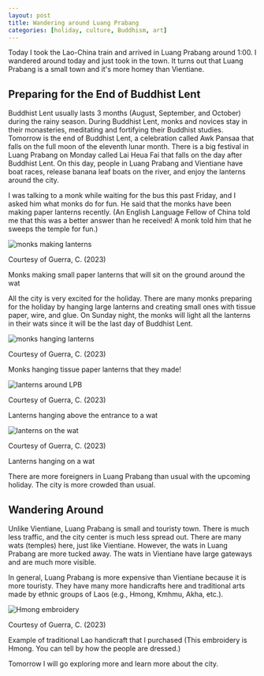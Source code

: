 ```yaml
---
layout: post
title: Wandering around Luang Prabang
categories: [holiday, culture, Buddhism, art]
---
```


Today I took the Lao-China train and arrived in Luang Prabang around 1:00. I wandered around today and just took in the town. It turns out that Luang Prabang is a small town and it's more homey than Vientiane.

## Preparing for the End of Buddhist Lent

Buddhist Lent usually lasts 3 months (August, September, and October) during the rainy season. During Buddhist Lent, monks and novices stay in their monasteries, meditating and fortifying their Buddhist studies. Tomorrow is the end of Buddhist Lent, a celebration called Awk Pansaa that falls on the full moon of the eleventh lunar month. There is a big festival in Luang Prabang on Monday called Lai Heua Fai that falls on the day after Buddhist Lent. On this day, people in Luang Prabang and Vientiane have boat races, release banana leaf boats on the river, and enjoy the lanterns around the city.

I was talking to a monk while waiting for the bus this past Friday, and I asked him what monks do for fun.  He said that the monks have been making paper lanterns recently. (An English Language Fellow of China told me that this was a better answer than he received! A monk told him that he sweeps the temple for fun.)

![monks making lanterns](https://lh3.googleusercontent.com/pw/ADCreHfvdnkV7lh6Xud9gHvlm0mllM7hDeynBYFY5N5sIJsOypta8gdipptGhL-0eOECninFCnxe99prEO8snzVKM2Jjzga1a7SBU3uzD3nVTQzQIR2fG1o4=w1000)

Courtesy of Guerra, C. (2023)

Monks making small paper lanterns that will sit on the ground around the wat

All the city is very excited for the holiday. There are many monks preparing for the holiday by hanging large lanterns and creating small ones with tissue paper, wire, and glue. On Sunday night, the monks will light all the lanterns in their wats since it will be the last day of Buddhist Lent.

![monks hanging lanterns](https://lh3.googleusercontent.com/pw/ADCreHeyjWBY-kEjAkrP8en4xSDKtDK78TAgG1imBT_7vihG76RVQ-6m51qYEGqCFHd_AuM0QbsHk53FUZ29xnGaNvnCD83i1F-G5FrbzF1UCoUh000x9i_V=w1000)

Courtesy of Guerra, C. (2023)

Monks hanging tissue paper lanterns that they made!

![lanterns around LPB](https://lh3.googleusercontent.com/pw/ADCreHd19tLUrqG2UvGAK4wBEkvKV9xK7lRr9B3pxmpkI4ZMEXrA9VZ_u2Bh8vib5KUMJgF7uh69sm5qHC08JJuTarnpMLNIqrNjFUwzxJHd6V2pi3Az1BKI=w1000)

Courtesy of Guerra, C. (2023)

Lanterns hanging above the entrance to a wat

![lanterns on the wat](https://lh3.googleusercontent.com/pw/ADCreHc38jIrfxhq9HEtpghGVX4q89_xtAr-RTplkyfwaaURRTH7yip8pELBA0pIfeaNMDLYyzJlsyKMIFjpiQwOUr6wlAI4o_hBfqdFWqipGLEB9Wfk75h_=w1000)

Courtesy of Guerra, C. (2023)

Lanterns hanging on a wat

There are more foreigners in Luang Prabang than usual with the upcoming holiday. The city is more crowded than usual. 

## Wandering Around

Unlike Vientiane, Luang Prabang is small and touristy town. There is much less traffic, and the city center is much less spread out. There are many wats (temples) here, just like Vientiane. However, the wats in Luang Prabang are more tucked away. The wats in Vientiane have large gateways and are much more visible. 

In general, Luang Prabang is more expensive than Vientiane because it is more touristy. They have many more handicrafts here and traditional arts made by ethnic groups of Laos (e.g., Hmong, Kmhmu, Akha, etc.).

![Hmong embroidery](https://lh3.googleusercontent.com/pw/ADCreHdxUGFxdfU7dOLOW2cioe51ATikZawRSTIqZIURnyvQI-noBcRfHnDq8oUgyM799-DYNA9frXt11EoTHZpHO4l7frNZuN1z6J6rsU924a2jjKxvwBCQ=w1000)

Courtesy of Guerra, C. (2023)

Example of traditional Lao handicraft that I purchased (This embroidery is Hmong. You can tell by how the people are dressed.)

Tomorrow I will go exploring more and learn more about the city.

<!-- Hello and welcome. The only purpose of this post is to greet you when your site comes alive for the first time.  
This post will demonstrate some of the more common content & elements found in posts.  
Feel free to delete this post when you are ready to publish your first post.  

Lorem ipsum dolor sit amet, consectetur adipiscing elit. Fusce bibendum neque eget nunc mattis eu sollicitudin enim tincidunt. Vestibulum lacus tortor, ultricies id dignissim ac, bibendum in velit.

## Some great heading (h2)

Proin convallis mi ac felis pharetra aliquam. Curabitur dignissim accumsan rutrum. In arcu magna, aliquet vel pretium et, molestie et arcu.


Mauris lobortis nulla et felis ullamcorper bibendum. Phasellus et hendrerit mauris. Proin eget nibh a massa vestibulum pretium. Suspendisse eu nisl a ante aliquet bibendum quis a nunc. Praesent varius interdum vehicula. Aenean risus libero, placerat at vestibulum eget, ultricies eu enim. Praesent nulla tortor, malesuada adipiscing adipiscing sollicitudin, adipiscing eget est.

## Another great heading (h2)

Lorem ipsum dolor sit amet, consectetur adipiscing elit. Fusce bibendum neque eget nunc mattis eu sollicitudin enim tincidunt. Vestibulum lacus tortor, ultricies id dignissim ac, bibendum in velit.

### Some great subheading (h3)

Proin convallis mi ac felis pharetra aliquam. Curabitur dignissim accumsan rutrum. In arcu magna, aliquet vel pretium et, molestie et arcu. Mauris lobortis nulla et felis ullamcorper bibendum.

Phasellus et hendrerit mauris. Proin eget nibh a massa vestibulum pretium. Suspendisse eu nisl a ante aliquet bibendum quis a nunc.

### Some great subheading (h3)

Praesent varius interdum vehicula. Aenean risus libero, placerat at vestibulum eget, ultricies eu enim. Praesent nulla tortor, malesuada adipiscing adipiscing sollicitudin, adipiscing eget est.

> This quote will *change* your life. It will reveal the <i>secrets</i> of the universe, and all the wonders of humanity. Don't <em>misuse</em> it.

Lorem ipsum dolor sit amet, consectetur adipiscing elit. Fusce bibendum neque eget nunc mattis eu sollicitudin enim tincidunt.

### Some great subheading (h3)

Vestibulum lacus tortor, ultricies id dignissim ac, bibendum in velit. Proin convallis mi ac felis pharetra aliquam. Curabitur dignissim accumsan rutrum.

In arcu magna, aliquet vel pretium et, molestie et arcu. Mauris lobortis nulla et felis ullamcorper bibendum. Phasellus et hendrerit mauris.

#### You might want a sub-subheading (h4)

In arcu magna, aliquet vel pretium et, molestie et arcu. Mauris lobortis nulla et felis ullamcorper bibendum. Phasellus et hendrerit mauris.

In arcu magna, aliquet vel pretium et, molestie et arcu. Mauris lobortis nulla et felis ullamcorper bibendum. Phasellus et hendrerit mauris.

#### But it's probably overkill (h4)

In arcu magna, aliquet vel pretium et, molestie et arcu. Mauris lobortis nulla et felis ullamcorper bibendum. Phasellus et hendrerit mauris.

##### Could be a smaller sub-heading, `pacman` (h5)

In arcu magna, aliquet vel pretium et, molestie et arcu. Mauris lobortis nulla et felis ullamcorper bibendum. Phasellus et hendrerit mauris.

###### Small yet significant sub-heading  (h6)

In arcu magna, aliquet vel pretium et, molestie et arcu. Mauris lobortis nulla et felis ullamcorper bibendum. Phasellus et hendrerit mauris.

### Highlight the code please!!

{% highlight c %}
float Q_rsqrt( float number )
{
	long i;
	float x2, y;
	const float threehalfs = 1.5F;

	x2 = number * 0.5F;
	y  = number;
	i  = * ( long * ) &y;                       // evil floating point bit level hacking
	i  = 0x5f3759df - ( i >> 1 );               // what the fuck? 
	y  = * ( float * ) &i;
	y  = y * ( threehalfs - ( x2 * y * y ) );   // 1st iteration
//	y  = y * ( threehalfs - ( x2 * y * y ) );   // 2nd iteration, this can be removed

	return y;
}
{% endhighlight %}

### Oh hai, an unordered list!!

In arcu magna, aliquet vel pretium et, molestie et arcu. Mauris lobortis nulla et felis ullamcorper bibendum. Phasellus et hendrerit mauris.

- First item, yo
- Second item, dawg
- Third item, what what?!
- Fourth item, fo sheezy my neezy

### Oh hai, an ordered list!!

In arcu magna, aliquet vel pretium et, molestie et arcu. Mauris lobortis nulla et felis ullamcorper bibendum. Phasellus et hendrerit mauris.

1. First item, yo
2. Second item, dawg
3. Third item, what what?!
4. Fourth item, fo sheezy my neezy

## Headings are cool! (h2)

Proin eget nibh a massa vestibulum pretium. Suspendisse eu nisl a ante aliquet bibendum quis a nunc. Praesent varius interdum vehicula. Aenean risus libero, placerat at vestibulum eget, ultricies eu enim. Praesent nulla tortor, malesuada adipiscing adipiscing sollicitudin, adipiscing eget est.

Praesent nulla tortor, malesuada adipiscing adipiscing sollicitudin, adipiscing eget est.

Proin eget nibh a massa vestibulum pretium. Suspendisse eu nisl a ante aliquet bibendum quis a nunc.

### Tables

Title 1               | Title 2               | Title 3               | Title 4
--------------------- | --------------------- | --------------------- | ---------------------
lorem                 | lorem ipsum           | lorem ipsum dolor     | lorem ipsum dolor sit
lorem ipsum dolor sit | lorem ipsum dolor sit | lorem ipsum dolor sit | lorem ipsum dolor sit
lorem ipsum dolor sit | lorem ipsum dolor sit | lorem ipsum dolor sit | lorem ipsum dolor sit
lorem ipsum dolor sit | lorem ipsum dolor sit | lorem ipsum dolor sit | lorem ipsum dolor sit

Title 1 | Title 2 | Title 3 | Title 4
--- | --- | --- | ---
lorem | lorem ipsum | lorem ipsum dolor | lorem ipsum dolor sit
lorem ipsum dolor sit amet | lorem ipsum dolor sit amet consectetur | lorem ipsum dolor sit amet | lorem ipsum dolor sit
lorem ipsum dolor | lorem ipsum | lorem | lorem ipsum
lorem ipsum dolor | lorem ipsum dolor sit | lorem ipsum dolor sit amet | lorem ipsum dolor sit amet consectetur -->
